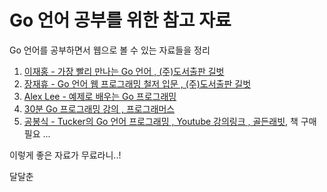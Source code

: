 # Go 언어 공부를 위한 참고 자료

Go 언어를 공부하면서 웹으로 볼 수 있는 자료들을 정리

1. [이재홍 - 가장 빨리 만나는 Go 언어 , (주)도서출판 길벗](http://pyrasis.com/go.html)
2. [장재휴 - Go 언어 웹 프로그래밍 철저 입문 , (주)도서출판 길벗](https://thebook.io/006806/) 
3. [Alex Lee - 예제로 배우는 Go 프로그래밍](http://golang.site/)
4. [30분 Go 프로그래밍 강의 , 프로그래머스](https://programmers.co.kr/learn/courses/13)
5. [공봉식 - Tucker의 Go 언어 프로그래밍 , Youtube 강의링크 , 골든래빗](https://www.youtube.com/watch?v=g4PyJ10CSr0&list=PLy-g2fnSzUTBHwuXkWQ834QHDZwLx6v6j), 책 구매 필요
...

이렇게 좋은 자료가 무료라니..!

달달춘
